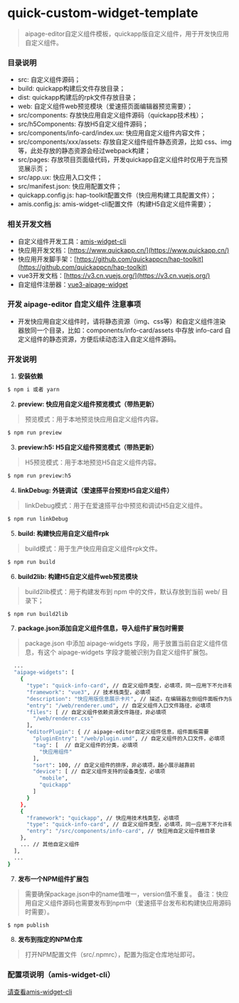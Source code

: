 # quick-custom-widget-template
> aipage-editor自定义组件模板，quickapp版自定义组件，用于开发快应用自定义组件。

### 目录说明
- src: 自定义组件源码；
- build: quickapp构建后文件存放目录；
- dist: quickapp构建后的rpk文件存放目录；
- web: 自定义组件web预览模块（爱速搭页面编辑器预览需要）；
- src/components: 存放快应用自定义组件源码（quickapp技术栈）；
- src/h5Components: 存放H5自定义组件源码；
- src/components/info-card/index.ux: 快应用自定义组件内容文件；
- src/components/xxx/assets: 存放自定义组件组件静态资源，比如 css、img等，此处存放的静态资源会经过webpack构建；
- src/pages: 存放项目页面级代码，开发quickapp自定义组件时仅用于充当预览展示页；
- src/app.ux: 快应用入口文件；
- src/manifest.json: 快应用配置文件；
- quickapp.config.js: hap-toolkit配置文件（快应用构建工具配置文件）；
- amis.config.js: amis-widget-cli配置文件（构建H5自定义组件需要）；

### 相关开发文档
- 自定义组件开发工具：[amis-widget-cli](https://github.com/aisuda/amis-widget-cli)
- 快应用开发文档：[https://www.quickapp.cn/](https://www.quickapp.cn/)
- 快应用开发脚手架：[https://github.com/quickappcn/hap-toolkit](https://github.com/quickappcn/hap-toolkit)
- vue3开发文档：[https://v3.cn.vuejs.org/](https://v3.cn.vuejs.org/)
- 自定组件注册器：[vue3-aipage-widget](https://github.com/aisuda/vue3-aipage-widget)

### 开发 aipage-editor 自定义组件 注意事项
- 开发快应用自定义组件时，请将静态资源（img、css等）和自定义组件渲染器放同一个目录，比如：components/info-card/assets 中存放 info-card 自定义组件的静态资源，方便后续动态注入自定义组件源码。

### 开发说明

1. **安装依赖**
```bash
$ npm i 或者 yarn
```

2. **preview: 快应用自定义组件预览模式（带热更新）**
> 预览模式：用于本地预览快应用自定义组件内容。
```bash
$ npm run preview
```

3. **preview:h5: H5自定义组件预览模式（带热更新）**
> H5预览模式：用于本地预览H5自定义组件内容。
```bash
$ npm run preview:h5
```

4. **linkDebug: 外链调试（爱速搭平台预览H5自定义组件）**
> linkDebug模式：用于在爱速搭平台中预览和调试H5自定义组件。
```bash
$ npm run linkDebug
```

5. **build: 构建快应用自定义组件rpk**
> build模式：用于生产快应用自定义组件rpk文件。
```bash
$ npm run build
```

6. **build2lib: 构建H5自定义组件web预览模块**
> build2lib模式：用于构建发布到 npm 中的文件，默认存放到当前 web/ 目录下；
```bash
$ npm run build2lib
```

7. **package.json添加自定义组件信息，导入组件扩展包时需要**
> package.json 中添加 aipage-widgets 字段，用于放置当前自定义组件信息，有这个 aipage-widgets 字段才能被识别为自定义组件扩展包。

```bash
  ...
  "aipage-widgets": [
    {
      "type": "quick-info-card", // 自定义组件类型，必填项，同一应用下不允许有重复的自定义组件类型
      "framework": "vue3", // 技术栈类型，必填项
      "description": "快应用版信息展示卡片", // 描述，在编辑器左侧组件面板作为描述信息展示，必填项
      "entry": "/web/renderer.umd", // 自定义组件入口文件路径，必填项
      "files": [ // 自定义组件依赖资源文件路径，非必填项
        "/web/renderer.css"
      ],
      "editorPlugin": { // aipage-editor自定义组件信息，组件面板需要
        "pluginEntry": "/web/plugin.umd", // 自定义组件的入口文件，必填项
        "tag": [  // 自定义组件的分类，必填项
          "快应用组件"
        ],
        "sort": 100, // 自定义组件的排序，非必填项，越小展示越靠前
        "device": [ // 自定义组件支持的设备类型，必填项
          "mobile",
          "quickapp"
        ]
      }
    },
    {
      "framework": "quickapp", // 快应用技术栈类型，必填项
      "type": "quick-info-card", // 自定义组件类型，必填项，同一应用下不允许有重复的自定义组件类型
      "entry": "/src/components/info-card", // 快应用自定义组件根目录
    },
    ... // 其他自定义组件
  ],
  ...
}
```
7. **发布一个NPM组件扩展包**
> 需要确保package.json中的name值唯一，version值不重复。
> 备注：快应用自定义组件源码也需要发布到npm中（爱速搭平台发布和构建快应用源码时需要）。
```bash
$ npm publish
```

8. **发布到指定的NPM仓库**
> 打开NPM配置文件（src/.npmrc），配置为指定仓库地址即可。

### 配置项说明（amis-widget-cli）
[请查看amis-widget-cli](https://github.com/aisuda/amis-widget-cli)


